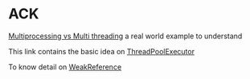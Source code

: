 # ACK

[Multiprocessing vs Multi threading](https://www.youtube.com/watch?v=wPgsqatFXBo) a  real world example to understand 

This link contains the basic idea on [ThreadPoolExecutor](https://www.callicoder.com/java-executor-service-and-thread-pool-tutorial/)

To know detail on [WeakReference](https://medium.com/google-developer-experts/finally-understanding-how-references-work-in-android-and-java-26a0d9c92f83)


